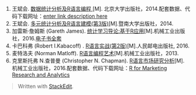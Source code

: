 1. 王斌会. [数据统计分析及R语言编程 ](https://www.amazon.cn/gp/product/B00ME38KNU)[M]. 北京大学出版社，2014.配套数据、代码下载网址：[enter link description here](http://rstat.leanote.com/)
1. 王斌会. [多元统计分析及R语言建模(第3版)](https://www.amazon.cn/gp/product/B00KV27M9Y)[M].暨南大学出版社，2014.
1. 加雷斯·詹姆斯 (Gareth James). [统计学习导论:基于R应用](https://www.amazon.cn/gp/product/B00YEF9SHS)[M].机械工业出版社，2016.[电子书全套](http://www-bcf.usc.edu/~gareth/ISL/)
1. 卡巴科弗 (Robert I.Kabacoff) . [R语言实战(第2版)](https://www.amazon.cn/gp/product/B01FSXCBMS)[M].人民邮电出版社, 2016.
1. 麦特洛夫 (Norman Matloff). [R语言编程艺术](https://www.amazon.cn/gp/product/B00D5P1JTI)[M].机械工业出版社，2013.
1. 克里斯托弗 N.查普曼 (Christopher N. Chapman). [R语言市场研究分析](https://www.amazon.cn/gp/product/B01M1A38H1)[M]. 机械工业出版社，2016.配套数据、代码下载网址：[R for Marketing Research and Analytics](http://r-marketing.r-forge.r-project.org/)



> Written with [StackEdit](https://stackedit.io/).